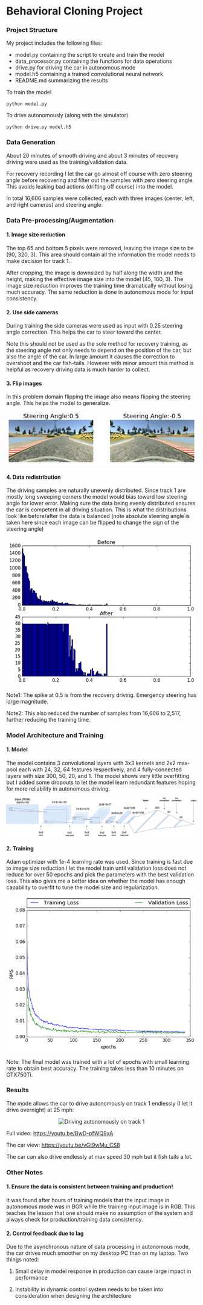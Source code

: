 # Behavioral Cloning Project 

[//]: # (Image References)

[image1]: ./writeup_files/flip.png
[image2]: ./writeup_files/distribution.png
[image3]: ./writeup_files/model.png
[image4]: ./writeup_files/loss.png

### Project Structure

My project includes the following files:
* model.py containing the script to create and train the model
* data_processor.py containing the functions for data operations
* drive.py for driving the car in autonomous mode
* model.h5 containing a trained convolutional neural network 
* README.md summarizing the results

To train the model
```
python model.py
```

To drive autonomously (along with the simulator)  
```
python drive.py model.h5
```

### Data Generation
About 20 minutes of smooth driving and about 3 minutes of recovery driving were used as the training/validation data.

For recovery recording I let the car go almost off course with zero steering angle before recovering and filter out the samples with zero steering angle. This avoids leaking bad actions (drifting off course) into the model.

In total 16,606 samples were collected, each with three images (center, left, and right cameras) and steering angle.

### Data Pre-processing/Augmentation
#### 1. Image size reduction
The top 65 and bottom 5 pixels were removed, leaving the image size to be (90, 320, 3). This area should contain all the information the model needs to make decision for track 1.

After cropping, the image is downsized by half along the width and the height, making the effective image size into the model (45, 160, 3).
The image size reduction improves the training time dramatically without losing much accuracy. The same reduction is done in autonomous mode for input consistency. 

#### 2. Use side cameras
During training the side cameras were used as input with 0.25 steering angle correction. This helps the car to steer toward the center.

Note this should not be used as the sole method for recovery training, as the steering angle not only needs to depend on the position of the car, but also the angle of the car. In large amount it causes the correction to overshoot and the car fish-tails. However with minor amount this method is helpful as recovery driving data is much harder to collect.

#### 3. Flip images
In this problem domain flipping the image also means flipping the steering angle. This helps the model to generalize.

![alt text][image1]

#### 4. Data redistribution
The driving samples are naturally unevenly distributed. Since track 1 are mostly long sweeping corners the model would bias toward low steering angle for lower error. Making sure the data being evenly distributed ensures the car is competent in all driving situation. 
This is what the distributions look like before/after the data is balanced (note absolute steering angle is taken here since each image can be flipped to change the sign of the steering angle)

![alt text][image2]

Note1: The spike at 0.5 is from the recovery driving. Emergency steering has large magnitude.

Note2: This also reduced the number of samples from 16,606 to 2,517, further reducing the training time.

### Model Architecture and Training
#### 1. Model
The model contains 3 convolutional layers with 3x3 kernels and 2x2 max-pool each with 24, 32, 64 features respectively, and 4 fully-connected layers with size 300, 50, 20, and 1.
The model shows very little overfitting but I added some dropouts to let the model learn redundant features hoping for more reliability in autonomous driving.

![alt text][image3]

#### 2. Training
Adam optimizer with 1e-4 learning rate was used. Since training is fast due to image size reduction I let the model train until validation loss does not reduce for over 50 epochs and pick the parameters with the best validation loss. This also gives me a better idea on whether the model has enough capability to overfit to tune the model size and regularization. 

![alt text][image4]

Note: The final model was trained with a lot of epochs with small learning rate to obtain best accuracy. The training takes less than 10 minutes on GTX750Ti.


### Results
The mode allows the car to drive autonomously on track 1 endlessly (I let it drive overnight) at 25 mph:
<p align="center">
  <img src="writeup_files/track1.gif" alt="Driving autonomously on track 1"/>
</p>

Full video: https://youtu.be/BwD-pfWQ9xA

The car view: https://youtu.be/vGt9wMu_CS8

The car can also drive endlessly at max speed 30 mph but it fish tails a lot.

### Other Notes
#### 1. Ensure the data is consistent between training and production!
It was found after hours of training models that the input image in autonomous mode was in BGR while the training input image is in RGB. This teaches the lesson that one should make no assumption of the system and always check for production/training data consistency.

#### 2. Control feedback due to lag
Due to the asynchronous nature of data processing in autonomous mode, the car drives much smoother on my desktop PC than on my laptop. Two things noted:

1. Small delay in model response in production can cause large impact in performance

2. Instability in dynamic control system needs to be taken into consideration when designing the architecture
